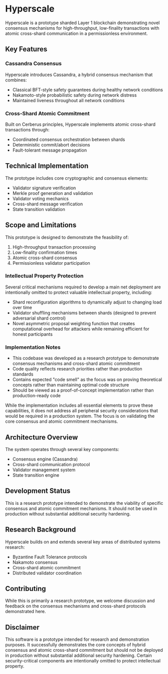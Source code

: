 # Hyperscale

Hyperscale is a prototype sharded Layer 1 blockchain demonstrating novel consensus mechanisms for high-throughput, low-finality transactions with atomic cross-shard communication in a permissionless environment.

## Key Features

### Cassandra Consensus
Hyperscale introduces Cassandra, a hybrid consensus mechanism that combines:
- Classical BFT-style safety guarantees during healthy network conditions
- Nakamoto-style probabilistic safety during network distress
- Maintained liveness throughout all network conditions

### Cross-Shard Atomic Commitment
Built on Cerberus principles, Hyperscale implements atomic cross-shard transactions through:
- Coordinated consensus orchestration between shards
- Deterministic commit/abort decisions
- Fault-tolerant message propagation

## Technical Implementation

The prototype includes core cryptographic and consensus elements:
- Validator signature verification
- Merkle proof generation and validation
- Validator voting mechanics
- Cross-shard message verification
- State transition validation

## Scope and Limitations

This prototype is designed to demonstrate the feasibility of:
1. High-throughput transaction processing
2. Low-finality confirmation times
3. Atomic cross-shard consensus
4. Permissionless validator participation

### Intellectual Property Protection
Several critical mechanisms required to develop a main net deployment are intentionally omitted to protect valuable intellectual property, including:
- Shard reconfiguration algorithms to dynamically adjust to changing load over time
- Validator shuffling mechanisms between shards (designed to prevent adversarial shard control)
- Novel asymmetric proposal weighting function that creates computational overhead for attackers while remaining efficient for honest participants

### Implementation Notes
- This codebase was developed as a research prototype to demonstrate consensus mechanisms and cross-shard atomic commitment
- Code quality reflects research priorities rather than production standards
- Contains expected "code smell" as the focus was on proving theoretical concepts rather than maintaining optimal code structure
- Should be viewed as a proof-of-concept implementation rather than production-ready code

While the implementation includes all essential elements to prove these capabilities, it does not address all peripheral security considerations that would be required in a production system. The focus is on validating the core consensus and atomic commitment mechanisms.

## Architecture Overview

The system operates through several key components:
- Consensus engine (Cassandra)
- Cross-shard communication protocol
- Validator management system
- State transition engine

## Development Status

This is a research prototype intended to demonstrate the viability of specific consensus and atomic commitment mechanisms. It should not be used in production without substantial additional security hardening.

## Research Background

Hyperscale builds on and extends several key areas of distributed systems research:
- Byzantine Fault Tolerance protocols
- Nakamoto consensus
- Cross-shard atomic commitment
- Distributed validator coordination

## Contributing

While this is primarily a research prototype, we welcome discussion and feedback on the consensus mechanisms and cross-shard protocols demonstrated here.

## Disclaimer

This software is a prototype intended for research and demonstration purposes. It successfully demonstrates the core concepts of hybrid consensus and atomic cross-shard commitment but should not be deployed in production without substantial additional security hardening. Certain security-critical components are intentionally omitted to protect intellectual property.
